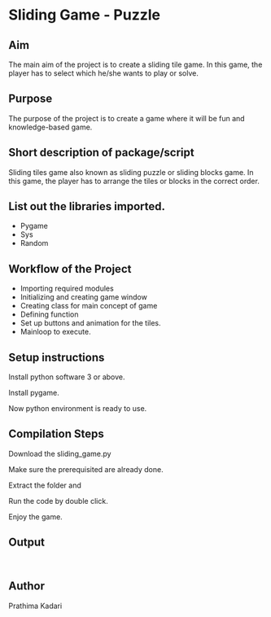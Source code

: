 # Sliding Game - Puzzle

## Aim

The main aim of the project is to create a sliding tile game. In this game, the player has to select which he/she wants to play or solve.

## Purpose

The purpose of the project is to create a game where it will be fun and knowledge-based game.

## Short description of package/script

Sliding tiles game also known as sliding puzzle or sliding blocks game. In this game, the player has to arrange the tiles or blocks in the correct order.
    
## List out the libraries imported.
  
  - Pygame
  - Sys
  - Random

## Workflow of the Project

- Importing required modules
- Initializing and creating game window
- Creating class for main concept of game
- Defining function
- Set up buttons and animation for the tiles.
- Mainloop to execute.

## Setup instructions

Install python software 3 or above.

Install pygame.

Now python environment is ready to use.

## Compilation Steps

Download the sliding_game.py

Make sure the prerequisited are already done.

Extract the folder and

Run the code by double click.

Enjoy the game.

## Output

![]()

![]()

## Author

Prathima Kadari

